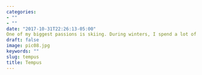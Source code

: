 ```yaml
---
categories:
- ""
- ""
date: "2017-10-31T22:26:13-05:00"
One of my biggest passions is skiing. During winters, I spend a lot of time in on as well as off the slopes 
draft: false
image: pic08.jpg
keywords: ""
slug: tempus
title: Tempus
---
```

